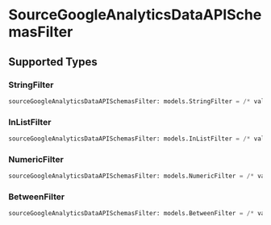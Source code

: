 # SourceGoogleAnalyticsDataAPISchemasFilter


## Supported Types

### StringFilter

```python
sourceGoogleAnalyticsDataAPISchemasFilter: models.StringFilter = /* values here */
```

### InListFilter

```python
sourceGoogleAnalyticsDataAPISchemasFilter: models.InListFilter = /* values here */
```

### NumericFilter

```python
sourceGoogleAnalyticsDataAPISchemasFilter: models.NumericFilter = /* values here */
```

### BetweenFilter

```python
sourceGoogleAnalyticsDataAPISchemasFilter: models.BetweenFilter = /* values here */
```


